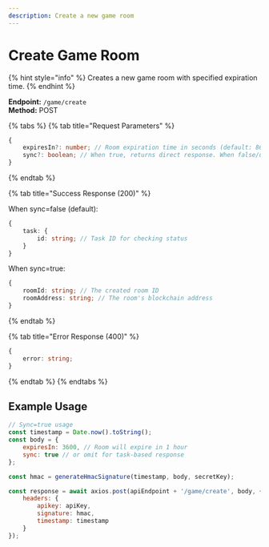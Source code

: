 ```yaml
---
description: Create a new game room
---
```


# Create Game Room

{% hint style="info" %} Creates a new game room with specified expiration time. {% endhint %}

**Endpoint:** `/game/create`  
**Method:** POST

{% tabs %} {% tab title="Request Parameters" %}

```typescript
{
    expiresIn?: number; // Room expiration time in seconds (default: 86400 - 24 hours)
    sync?: boolean; // When true, returns direct response. When false/undefined, returns a task ID for polling status
}
```

{% endtab %}

{% tab title="Success Response (200)" %}

When sync=false (default):

```typescript
{
    task: {
        id: string; // Task ID for checking status
    }
}
```

When sync=true:

```typescript
{
    roomId: string; // The created room ID
    roomAddress: string; // The room's blockchain address
}
```

{% endtab %}

{% tab title="Error Response (400)" %}

```typescript
{
    error: string;
}
```

{% endtab %} {% endtabs %}

## Example Usage

```javascript
// Sync=true usage
const timestamp = Date.now().toString();
const body = {
    expiresIn: 3600, // Room will expire in 1 hour
    sync: true // or omit for task-based response
};

const hmac = generateHmacSignature(timestamp, body, secretKey);

const response = await axios.post(apiEndpoint + '/game/create', body, {
    headers: {
        apikey: apiKey,
        signature: hmac,
        timestamp: timestamp
    }
});
```
